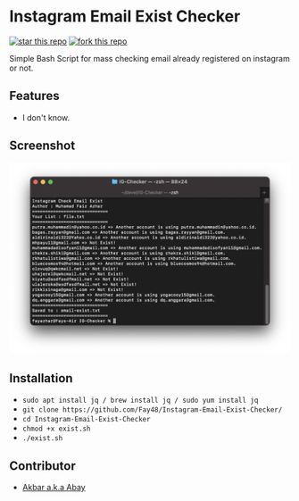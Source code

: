 # Instagram Email Exist Checker
[![star this repo](http://githubbadges.com/star.svg?user=boennemann&repo=badges&style=flat)](https://github.com/boennemann/badges) [![fork this repo](http://githubbadges.com/fork.svg?user=boennemann&repo=badges&style=flat)](https://github.com/boennemann/badges/fork)

Simple Bash Script for mass checking email already registered on instagram or not.

## Features

- I don't know.

## Screenshot
![screenshot](https://raw.githubusercontent.com/Fay48/Instagram-Email-Exist-Checker/main/Screen%20Shot%202021-07-19%20at%2022.00.11.png)

## Installation
- `sudo apt install jq / brew install jq / sudo yum install jq`
- `git clone https://github.com/Fay48/Instagram-Email-Exist-Checker/`
- `cd Instagram-Email-Exist-Checker`
- `chmod +x exist.sh`
- `./exist.sh`

## Contributor
- [Akbar a.k.a Abay](https://codelatte.net)
